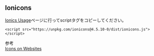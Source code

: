 ## Ionicons 
[Ionics Usage](https://ionicons.com/usage)ページに行ってscriptタグをコピーしてください。

```
<script src="https://unpkg.com/ionicons@4.5.10-0/dist/ionicons.js"></script>
```

<ion-icon name="arrow-round-forward"></ion-icon> 


参考  
[Icons on Websites](https://code.makery.ch/library/more-html-css/icons/)
